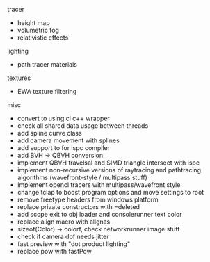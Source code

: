 tracer
 - height map
 - volumetric fog
 - relativistic effects

lighting
 - path tracer materials

textures
 - EWA texture filtering

misc
 - convert to using cl c++ wrapper
 - check all shared data usage between threads
 - add spline curve class
 - add camera movement with splines
 - add support to for ispc compiler
 - add BVH -> QBVH conversion
 - implement QBVH travelsal and SIMD triangle intersect with ispc
 - implement non-recursive versions of raytracing and pathtracing algorithms (wavefront-style / multipass stuff)
 - implement opencl tracers with multipass/wavefront style
 - change tclap to boost program options and move settings to root
 - remove freetype headers from windows platform
 - replace private constructors with =deleted
 - add scope exit to obj loader and consolerunner text color
 - replace align macro with alignas
 - sizeof(Color) -> colorf, check networkrunner image stuff
 - check if camera dof needs jitter
 - fast preview with "dot product lighting"
 - replace pow with fastPow